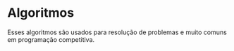 # Algoritmos 

Esses algoritmos são usados para resolução de problemas e muito comuns em programação competitiva.